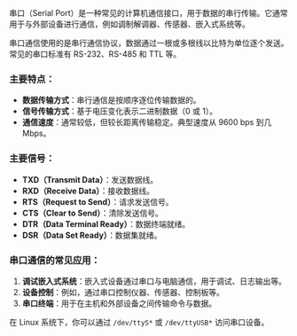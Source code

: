 串口（Serial Port）是一种常见的计算机通信接口，用于数据的串行传输。它通常用于与外部设备进行通信，例如调制解调器、传感器、嵌入式系统等。

串口通信使用的是串行通信协议，数据通过一根或多根线以比特为单位逐个发送。常见的串口标准有 RS-232、RS-485 和 TTL 等。

### 主要特点：

- **数据传输方式**：串行通信是按顺序逐位传输数据的。
- **信号传输方式**：基于电压变化表示二进制数据（0 或 1）。
- **通信速度**：通常较低，但较长距离传输稳定。典型速度从 9600 bps 到几 Mbps。

### 主要信号：

- **TXD（Transmit Data）**：发送数据线。
- **RXD（Receive Data）**：接收数据线。
- **RTS（Request to Send）**：请求发送信号。
- **CTS（Clear to Send）**：清除发送信号。
- **DTR（Data Terminal Ready）**：数据终端就绪。
- **DSR（Data Set Ready）**：数据集就绪。

### 串口通信的常见应用：

1. **调试嵌入式系统**：嵌入式设备通过串口与电脑通信，用于调试、日志输出等。
2. **设备控制**：例如，通过串口控制仪器、传感器、控制板等。
3. **串口终端**：用于在主机和外部设备之间传输命令与数据。

在 Linux 系统下，你可以通过 `/dev/ttyS*` 或 `/dev/ttyUSB*` 访问串口设备。

